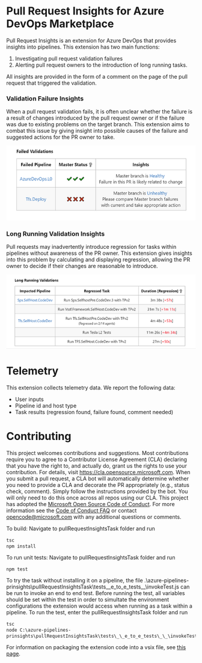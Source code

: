 # Pull Request Insights for Azure DevOps Marketplace

Pull Request Insights is an extension for Azure DevOps that provides insights into pipelines.
This extension has two main functions:

1. Investigating pull request validation failures
2. Alerting pull request owners to the introduction of long running tasks.

All insights are provided in the form of a comment on the page of the pull request that triggered the validation.

### Validation Failure Insights

When a pull request validation fails, it is often unclear whether the failure is a result of changes introduced by the pull request
owner or if the failure was due to existing problems on the target branch. This extension aims to combat this issue by giving insight
into possible causes of the failure and suggested actions for the PR owner to take.

![Image of failure insights](failure_comment_example.PNG)

### Long Running Validation Insights

Pull requests may inadvertently introduce regression for tasks within pipelines without awareness of the PR owner. This
extension gives insights into this problem by calculating and displaying regression, allowing the PR owner to decide
if their changes are reasonable to introduce.

![Image of regression insights](regression_comment_example.PNG)

# Telemetry

This extension collects telemetry data. We report the following data:

- User inputs
- Pipeline id and host type
- Task results (regression found, failure found, comment needed)

# Contributing

This project welcomes contributions and suggestions. Most contributions require you to agree to a
Contributor License Agreement (CLA) declaring that you have the right to, and actually do, grant us
the rights to use your contribution. For details, visit https://cla.opensource.microsoft.com.
When you submit a pull request, a CLA bot will automatically determine whether you need to provide
a CLA and decorate the PR appropriately (e.g., status check, comment). Simply follow the instructions
provided by the bot. You will only need to do this once across all repos using our CLA.
This project has adopted the [Microsoft Open Source Code of Conduct](https://opensource.microsoft.com/codeofconduct/).
For more information see the [Code of Conduct FAQ](https://opensource.microsoft.com/codeofconduct/faq/) or
contact [opencode@microsoft.com](mailto:opencode@microsoft.com) with any additional questions or comments.

To build:
Navigate to pullRequestInsightsTask folder and run

```
tsc
npm install
```

To run unit tests:
Navigate to pullRequestInsightsTask folder and run

```
npm test
```

To try the task without installing it on a pipeline, the file .\azure-pipelines-prinsights\pullRequestInsightsTask\tests\_\_e_to_e_tests\_\_\invokeTest.js
can be run to invoke an end to end test.
Before running the test, all variables should be set within the test in order to simultate the environment configurations the extension
would access when running as a task within a pipeline.
To run the test, enter the pullRequestInsightsTask folder and run

```
tsc
node C:\azure-pipelines-prinsights\pullRequestInsightsTask\tests\_\_e_to_e_tests\_\_\invokeTest.js
```

For information on packaging the extension code into a vsix file, see [this page](https://docs.microsoft.com/en-us/azure/devops/extend/develop/add-build-task?view=azure-devops#packageext).

####
